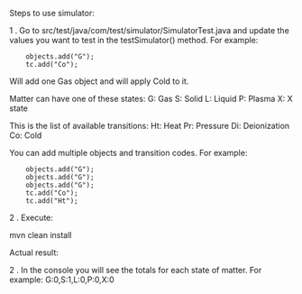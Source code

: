 Steps to use simulator:

1 . Go to src/test/java/com/test/simulator/SimulatorTest.java and update the values you want to test in the testSimulator() method. For example:

        objects.add("G");
        tc.add("Co");
Will add one Gas object and will apply Cold to it.

Matter can have one of these states:
G: Gas
S: Solid
L: Liquid
P: Plasma
X: X state

This is the list of available transitions:
Ht: Heat
Pr: Pressure
Di: Deionization
Co: Cold

You can add multiple objects and transition codes. For example:

        objects.add("G");
        objects.add("G");
        objects.add("G");
        tc.add("Co");
        tc.add("Ht");
2 . Execute:

mvn clean install

Actual result:

2 . 
In the console you will see the totals for each state of matter. For example:
G:0,S:1,L:0,P:0,X:0   
